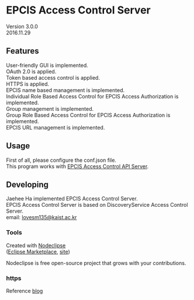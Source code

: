 

# EPCIS Access Control Server
Version 3.0.0<br/>
2016.11.29<br/>


## Features
User-friendly GUI is implemented.<br/>
OAuth 2.0 is applied.<br/>
Token based access control is applied.<br/>
HTTPS is applied.<br/>
EPCIS name based management is implemented.<br/>
Individual Role Based Access Control for EPCIS Access Authorization is implemented.<br/>
Group management is implemented.<br/>
Group Role Based Access Control for EPCIS Access Authorization is implemented.<br/>
EPCIS URL management is implemented.<br/>


## Usage
First of all, please configure the conf.json file.<br/>
This program works with [EPCIS Access Control API Server](https://github.com/HaJaehee/jaehee_epcis_ac_api).<br/>


## Developing
Jaehee Ha implemented EPCIS Access Control Server.<br/>
EPCIS Access Control Server is based on DiscoveryService Access Control Server.<br/>
email: lovesm135@kaist.ac.kr<br/>




### Tools
Created with [Nodeclipse](https://github.com/Nodeclipse/nodeclipse-1)<br/>
 ([Eclipse Marketplace](http://marketplace.eclipse.org/content/nodeclipse), [site](http://www.nodeclipse.org))   <br/>

Nodeclipse is free open-source project that grows with your contributions.<br/>


### https
Reference [blog](http://blog.naver.com/lovesm135/220859388872)<br/>

